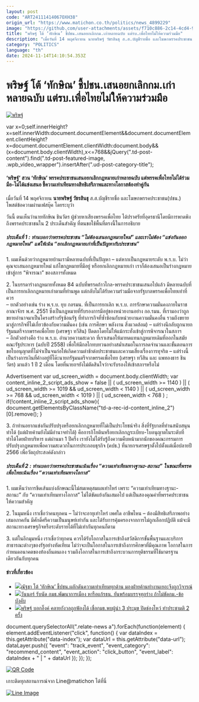 ```yaml
---
layout: post
code: "ART24111414067OXH38"
origin_url: "https://www.matichon.co.th/politics/news_4899229"
image: "https://github.com/user-attachments/assets/f710c886-2c14-4cd4-97fe-16b7c6fe82f3"
title: "พริษฐ์ โต้ ‘ทักษิณ’ ชี้ปชน.เสนอยกเลิกกม.เก่าหลายฉบับ แต่รบ.เพื่อไทยไม่ให้ความร่วมมือ"
description: "เมื่อวันที่ 14 พฤศจิกายน นายพริษฐ์ วัชรสินธุ ส.ส.บัญชีรายชื่อ และโฆษกพรรคประชาชน(ปชน.) โพสต์ข้อความผ่านเฟสบุ๊ค โดยระบุว่า"
category: "POLITICS"
language: "th"
date: 2024-11-14T14:10:54.353Z
---
```


# พริษฐ์ โต้ ‘ทักษิณ’ ชี้ปชน.เสนอยกเลิกกม.เก่าหลายฉบับ แต่รบ.เพื่อไทยไม่ให้ความร่วมมือ

[![พริษฐ์](https://www.matichon.co.th/wp-content/uploads/2024/11/itim1.jpg "itim1")](https://www.matichon.co.th/wp-content/uploads/2024/11/itim1.jpg)

var x=0;self.innerHeight?x=self.innerWidth:document.documentElement&&document.documentElement.clientHeight?x=document.documentElement.clientWidth:document.body&&(x=document.body.clientWidth),x<=768&&jQuery(".td-post-content").find(".td-post-featured-image, .wpb\_video\_wrapper").insertAfter(".ud-post-category-title");

#### **‘พริษฐ์’ สวน ‘ทักษิณ’ พรรคประชาชนเสนอยกเลิกกฎหมายเก่าหลายฉบับ แต่พรรคเพื่อไทยไม่ได้ร่วมมือ-ไม่ได้แข่งเสนอ ชี้ความเท่าเทียมทางสิทธิเสรีภาพและทางโอกาสต้องทำคู่กัน**

เมื่อวันที่ 14 พฤศจิกายน **นายพริษฐ์ วัชรสินธุ** ส.ส.บัญชีรายชื่อ และโฆษกพรรคประชาชน(ปชน.) โพสต์ข้อความผ่านเฟสบุ๊ค โดยระบุว่า

วันนี้ ตนเห็นว่านายทักษิณ ชินวัตร ผู้ช่วยหาเสียงพรรคเพื่อไทย ได้ปราศรัยที่อุดรธานีโดยมีการพาดพิงถึงพรรคประชาชนใน 2 ประเด็นสำคัญ ที่ตนขอใช้พื้นที่ตรงนี้ในการอธิบาย

##### **ประเด็นที่ 1** : ท่านบอกว่าพรรคประชาชน “ไม่ต้องเสนอกฎหมายใหม่” และเราไม่ต้อง “แข่งกันออกกฎหมายใหม่” แต่ให้เน้น “ยกเลิกกฎหมายเก่าที่เป็นปัญหากับประชาชน”

1\. ผมเห็นด้วยว่ากฎหมายบ้านเรามีหลายฉบับที่เป็นปัญหา – แต่หากเป็นกฎหมายระดับ พ.ร.บ. ไม่ว่าคุณจะเสนอกฎหมายใหม่ แก้ไขกฎหมายที่มีอยู่ หรือยกเลิกกฎหมายเก่า เราก็ต้องเสนอเป็นร่างกฎหมายเข้าสู่การ “พิจารณา” ของสภาฯทั้งหมด

2\. ในบรรดาร่างกฎหมายทั้งหมด 84 ฉบับที่พรรคก้าวไกล-พรรคประชาชนเสนอไปแล้ว มีหลายฉบับที่เป็นการยกเลิกกฎหมายเก่าตามที่ท่านพูด แต่กลับไม่ได้รับความร่วมมือจากรัฐบาลพรรคเพื่อไทยเท่าที่ควร  
– ยกตัวอย่างเช่น ร่าง พ.ร.บ. ยุบ กอรมน. ที่เป็นการยกเลิก พ.ร.บ. การรักษาความมั่นคงภายในราชอาณาจักร พ.ศ. 2551 ซึ่งเป็นกฎหมายที่รับรองการมีอยู่ของหน่วยงานอย่าง กอ.รมน. ที่เรามองว่าถูกขยายอำนาจมาเป็นโครงสร้างรัฐซ้อนรัฐ ที่ทำภารกิจที่ซ้ำซ้อนกับหน่วยงานความมั่นคงอื่น รวมถึงขยายมาสู่ภารกิจที่ไม่เกี่ยวข้องกับความมั่นคง (เช่น การศึกษา พลังงาน สิ่งแวดล้อม) – แต่ร่างนีกลับถูกนายกรัฐมนตรีจากพรรคเพื่อไทย (เศรษฐา ทวีสิน) ปัดตกโดยไม่ให้แม้กระทั่งเข้าสู่การพิจารณาในสภาฯ  
– อีกตัวอย่างคือ ร่าง พ.ร.บ. อำนวยความสะดวก ที่เราเสนอให้มาทดแทนกฎหมายเดิมที่ออกในสมัยคณะรัฐประหาร (ฉบับปี 2558) เพื่อให้มีกลไกทบทวนอย่างสม่ำเสมอในการลดจำนวนและขั้นตอนการขอใบอนุญาตที่ไม่จำเป็นจนก่อให้เกิดความล่าช้าต่อประชาชนและความเสี่ยงเรื่องการทุจริต – แต่ร่างนี้เป็นร่างการเงินที่ค้างอยู่ที่โต๊ะนายกรัฐมนตรีจากพรรคเพื่อไทย (เศรษฐา ทวีสิน และ แพทองธาร ชินวัตร) มาแล้ว 1 ปี 2 เดือน โดยที่นายกฯยังไม่ตัดสินใจว่าจะรับรองให้เข้าสภาฯหรือไม่

Advertisement var ud\_screen\_width = document.body.clientWidth; var content\_inline\_2\_script\_ads\_show = false || ( ud\_screen\_width >= 1140 ) || ( ud\_screen\_width >= 1019 && ud\_screen\_width < 1140 ) || ( ud\_screen\_width >= 768 && ud\_screen\_width < 1019 ) || ( ud\_screen\_width < 768 ) ; if(!content\_inline\_2\_script\_ads\_show){ document.getElementsByClassName("td-a-rec-id-content\_inline\_2")\[0\].remove(); }

3\. ถ้าท่านอยากแข่งกันปรับปรุงหรือยกเลิกกฎหมายที่ไม่เป็นประโยชน์จริง สิ่งที่รัฐบาลที่ท่านสนับสนุนทำได้ (แต่ฝ่ายค้านยังไม่มีอำนาจทำได้) คือการกิโยตินหรือยกเลิกกฎระเบียบ-ใบอนุญาตในระดับที่ทำได้โดยฝ่ายบริหาร แต่ผ่านมา 1 ปีครึ่ง เรายังไม่ได้รับรู้ถึงความคืบหน้ามากนักของคณะกรรมการปรับปรุงกฎหมายเพื่อความสะดวกในการประกอบธุรกิจ (คปธ.) ที่นายกฯเศรษฐาตั้งไปตั้งแต่เมื่อปลายปี 2566 เพื่อวัตถุประสงค์ดังกล่าว

##### **ประเด็นที่ 2** : ท่านบอกว่าพรรคประชาชนเน้นเรื่อง “ความเท่าเทียมทางฐานะ-สถานะ” ในขณะที่พรรคเพื่อไทยเน้นเรื่อง “ความเท่าเทียมทางโอกาส”

1\. ผมเห็นว่าการขีดเส้นแบ่งลักษณะนี้ไม่สมเหตุสมผลเท่าไหร่ เพราะ “ความเท่าเทียมทางฐานะ-สถานะ” กับ “ความเท่าเทียมทางโอกาส” ไม่ได้ขัดแย้งกันเสมอไป แต่เป็นสองคุณค่าที่พรรคประชาชนให้ความสำคัญ

2\. ในมุมหนึ่ง เราเชื่อว่าคนทุกคน – ไม่ว่าจะอายุเท่าไหร่ เพศใด อาชีพไหน – ต้องมีสิทธิเสรีภาพอย่างเสมอภาคกัน มีศักดิ์ศรีความเป็นมนุษย์เท่ากัน และได้รับการคุ้มครองจากการไม่ถูกเลือกปฏิบัติ แม้จะมีสถานะทางเศรษฐกิจหรือระดับรายได้ที่ไม่เท่ากันทุกคนก็ตาม

3\. แต่ในอีกมุมหนึ่ง เราเชื่อว่าทุกคน ควรได้รับโอกาสในการเข้าถึงสวัสดิการขั้นพื้นฐานและบริการสาธารณะต่างๆของรัฐอย่างทัดเทียม ไม่ว่าจะเป็นโอกาสในการเข้าถึงการศึกษาที่มีคุณภาพ โอกาสในการกำหนดอนาคตของท้องถิ่นตนเอง รวมถึงโอกาสในการเข้าถึงกระบวนการยุติธรรมที่ใช้มาตรฐานเดียวกันกับทุกคน

#### ข่าวที่เกี่ยวข้อง

*   [![](https://www.matichon.co.th/wp-content/uploads/2024/11/nutcha1.jpg)ณัฐชา โต้ ‘ทักษิณ’ ชี้ปชน.ผลักดันความเท่าเทียมทุกด้าน มองฝ่ายค้านทำงานเยอะจึงถูกวิจารณ์](https://www.matichon.co.th/politics/news_4899138)
*   [![](https://www.matichon.co.th/wp-content/uploads/2024/11/S__36774.jpg)วันนอร์ รับนัด กมธ.พัฒนาการเมือง หารือแก้รธน. ยันพร้อมบรรจุทุกร่าง ถ้าไม่ขัดกม.-ข้อบังคับ](https://www.matichon.co.th/politics/news_4896421)
*   [![](https://www.matichon.co.th/wp-content/uploads/2024/11/45275274.jpg)พริษฐ์ บอกอิ๊งค์ คลายกังวลถูกฟ้องได้ เชื่อกมธ.พบผู้นำ 3 ประมุข ปิดช่องโหว่ ทำประชามติ 2 ครั้ง](https://www.matichon.co.th/politics/news_4885171) 

document.querySelectorAll(".relate-news a").forEach(function(element) { element.addEventListener("click", function() { var dataIndex = this.getAttribute("data-index"); var dataUrl = this.getAttribute("data-url"); dataLayer.push({ "event": "track\_event", "event\_category": "recommend\_content", "event\_action": "click\_button", "event\_label": dataIndex + " | " + dataUrl }); }); });

[![QR Code](https://www.matichon.co.th/wp-content/uploads/2023/07/wob1371z.jpg)](https://lin.ee/ht0nDxX)

เกาะติดทุกสถานการณ์จาก Line@matichon ได้ที่นี่

[![Line Image](https://www.matichon.co.th/wp-content/uploads/2023/07/th.png)](https://lin.ee/ht0nDxX)
